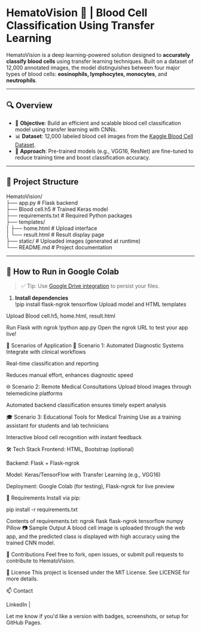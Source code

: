 # HematoVision 🧬 | Blood Cell Classification Using Transfer Learning

HematoVision is a deep learning-powered solution designed to **accurately classify blood cells** using transfer learning techniques. Built on a dataset of 12,000 annotated images, the model distinguishes between four major types of blood cells: **eosinophils, lymphocytes, monocytes**, and **neutrophils**.

---

## 🔍 Overview

- 🎯 **Objective**: Build an efficient and scalable blood cell classification model using transfer learning with CNNs.
- 📊 **Dataset**: 12,000 labeled blood cell images from the [Kaggle Blood Cell Dataset](https://www.kaggle.com/datasets/paultimothymooney/blood-cells).
- 🔄 **Approach**: Pre-trained models (e.g., VGG16, ResNet) are fine-tuned to reduce training time and boost classification accuracy.

---

## 📂 Project Structure
HematoVision/  
├── app.py # Flask backend  
├── Blood cell.h5 # Trained Keras model  
├── requirements.txt # Required Python packages  
├── templates/  
│ ├── home.html # Upload interface  
│ └── result.html # Result display page  
├── static/ # Uploaded images (generated at runtime)  
└── README.md # Project documentation  


---

## 🚀 How to Run in Google Colab

> ✅ Tip: Use [Google Drive integration](https://colab.research.google.com/) to persist your files.

1. **Install dependencies**  
   !pip install flask-ngrok tensorflow
Upload model and HTML templates

Upload Blood cell.h5, home.html, result.html

Run Flask with ngrok
!python app.py
Open the ngrok URL to test your app live!

🧠 Scenarios of Application
📌 Scenario 1: Automated Diagnostic Systems
Integrate with clinical workflows

Real-time classification and reporting

Reduces manual effort, enhances diagnostic speed

🌐 Scenario 2: Remote Medical Consultations
Upload blood images through telemedicine platforms

Automated backend classification ensures timely expert analysis

🎓 Scenario 3: Educational Tools for Medical Training
Use as a training assistant for students and lab technicians

Interactive blood cell recognition with instant feedback

🛠️ Tech Stack
Frontend: HTML, Bootstrap (optional)

Backend: Flask + Flask-ngrok

Model: Keras/TensorFlow with Transfer Learning (e.g., VGG16)

Deployment: Google Colab (for testing), Flask-ngrok for live preview

📌 Requirements
Install via pip:

pip install -r requirements.txt

Contents of requirements.txt:
ngrok
flask
flask-ngrok
tensorflow
numpy
Pillow
📷 Sample Output
A blood cell image is uploaded through the web app, and the predicted class is displayed with high accuracy using the trained CNN model.

🤝 Contributions
Feel free to fork, open issues, or submit pull requests to contribute to HematoVision.

📜 License
This project is licensed under the MIT License. See LICENSE for more details.

📫 Contact

LinkedIn | 

Let me know if you'd like a version with badges, screenshots, or setup for GitHub Pages.
